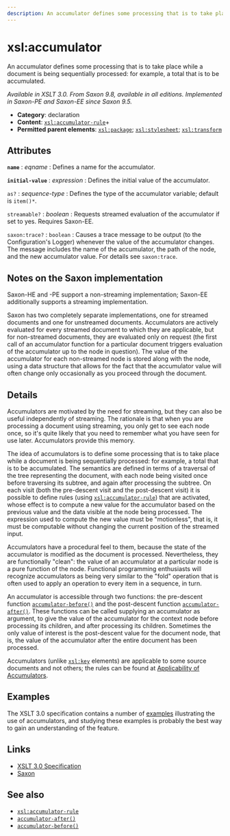 ```yaml
---
description: An accumulator defines some processing that is to take place while a document is being sequentially processed
---
```


# xsl:accumulator

An accumulator defines some processing that is to take place while a document is being sequentially processed: for example, a total that is to be accumulated.

_Available in XSLT 3.0. From Saxon 9.8, available in all editions. Implemented in Saxon-PE and Saxon-EE since Saxon 9.5._

- **Category**: declaration
- **Content**: [`xsl:accumulator-rule`](xsl-accumulator-rule.md)+
- **Permitted parent elements**: [`xsl:package`](xsl-package.md); [`xsl:stylesheet`](xsl-stylesheet.md); [`xsl:transform`](xsl-transform.md)

## Attributes

**`name`**
: _eqname_
: Defines a name for the accumulator.

**`initial-value`**
: _expression_
: Defines the initial value of the accumulator.

`as?`
: _sequence-type_
: Defines the type of the accumulator variable; default is `item()*`.

`streamable?`
: _boolean_
: Requests streamed evaluation of the accumulator if set to yes. Requires Saxon-EE.

`saxon:trace?`
: `boolean`
: Causes a trace message to be output (to the Configuration's Logger) whenever the value of the accumulator changes. The message includes the name of the accumulator, the path of the node, and the new accumulator value. For details see `saxon:trace`.

## Notes on the Saxon implementation

Saxon-HE and -PE support a non-streaming implementation; Saxon-EE additionally supports a streaming implementation.

Saxon has two completely separate implementations, one for streamed documents and one for unstreamed documents. Accumulators are actively evaluated for every streamed document to which they are applicable, but for non-streamed documents, they are evaluated only on request (the first call of an accumulator function for a particular document triggers evaluation of the accumulator up to the node in question). The value of the accumulator for each non-streamed node is stored along with the node, using a data structure that allows for the fact that the accumulator value will often change only occasionally as you proceed through the document.

## Details

Accumulators are motivated by the need for streaming, but they can also be useful independently of streaming. The rationale is that when you are processing a document using streaming, you only get to see each node once, so it's quite likely that you need to remember what you have seen for use later. Accumulators provide this memory.

The idea of accumulators is to define some processing that is to take place while a document is being sequentially processed: for example, a total that is to be accumulated. The semantics are defined in terms of a traversal of the tree representing the document, with each node being visited once before traversing its subtree, and again after processing the subtree. On each visit (both the pre-descent visit and the post-descent visit) it is possible to define rules (using [`xsl:accumulator-rule`](xsl-accumulator-rule.md)) that are activated, whose effect is to compute a new value for the accumulator based on the previous value and the data visible at the node being processed. The expression used to compute the new value must be "motionless", that is, it must be computable without changing the current position of the streamed input.

Accumulators have a procedural feel to them, because the state of the accumulator is modified as the document is processed. Nevertheless, they are functionally "clean": the value of an accumulator at a particular node is a pure function of the node. Functional programming enthusiasts will recognize accumulators as being very similar to the "fold" operation that is often used to apply an operation to every item in a sequence, in turn.

An accumulator is accessible through two functions: the pre-descent function [`accumulator-before()`](../xpath/accumulator-before.md) and the post-descent function [`accumulator-after()`](../xpath/accumulator-after.md). These functions can be called supplying an accumulator as argument, to give the value of the accumulator for the context node before processing its children, and after processing its children. Sometimes the only value of interest is the post-descent value for the document node, that is, the value of the accumulator after the entire document has been processed.

Accumulators (unlike [`xsl:key`](xsl-key.md) elements) are applicable to some source documents and not others; the rules can be found at [Applicability of Accumulators](https://www.w3.org/TR/xslt-30/#applicability-of-accumulators).

## Examples

The XSLT 3.0 specification contains a number of [examples](http://www.w3.org/TR/xslt-30/#accumulator-examples) illustrating the use of accumulators, and studying these examples is probably the best way to gain an understanding of the feature.

## Links

- [XSLT 3.0 Specification](http://www.w3.org/TR/xslt-30/#element-accumulator)
- [Saxon](https://www.saxonica.com/html/documentation/xsl-elements/accumulator.html)

## See also

- [`xsl:accumulator-rule`](xsl-accumulator-rule.md)
- [`accumulator-after()`](../xpath/accumulator-after.md)
- [`accumulator-before()`](../xpath/accumulator-before.md)

